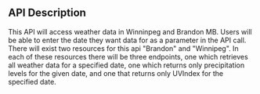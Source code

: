## API Description

This API will access weather data in Winninpeg and Brandon MB. Users will be able to enter the date they want data for as a parameter in the API call. There will exist two resources for this api "Brandon" and "Winnipeg". In each of these resources there will be three endpoints, one which retrieves all weather data for a specified date, one which returns only precipitation levels for the given date, and one that returns only UVIndex for the specified date.
